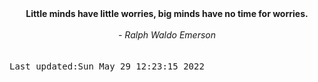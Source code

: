 
<div align="center"><b><span>Little minds have little worries, big minds have no time for worries.</span></b><br><br><i> - Ralph Waldo Emerson</i></div>
<br><br><kbd>Last updated:Sun May 29 12:23:15 2022</kbd>